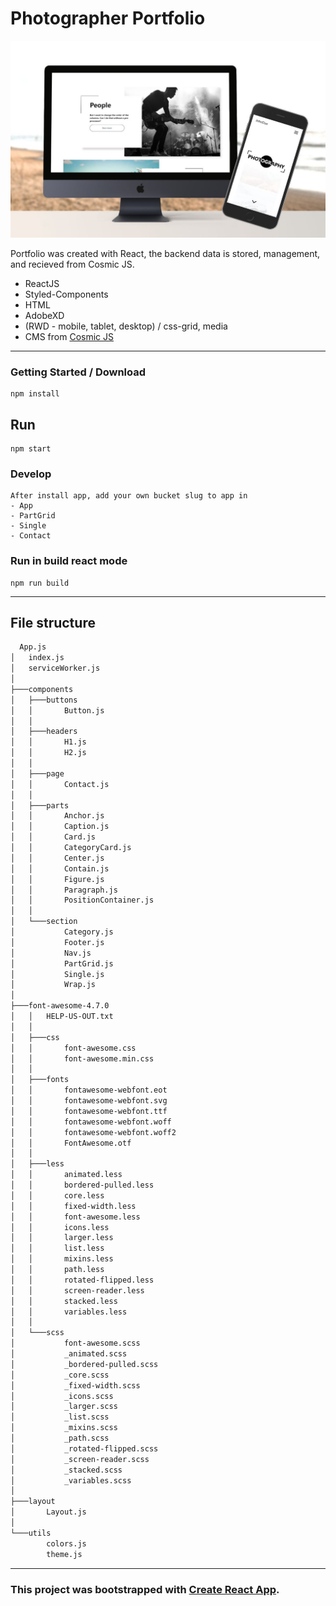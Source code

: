 # Photographer Portfolio

![Full](https://github.com/3ndrius/portfolio/blob/master/public/4.jpg?raw=true)

Portfolio was created with React, the backend data is stored, management, and recieved from Cosmic JS.

- ReactJS
- Styled-Components
- HTML
- AdobeXD
- (RWD - mobile, tablet, desktop) / css-grid, media 
- CMS from [Cosmic JS](https://cosmicjs.com/)

<hr/>

### Getting Started / Download

```
npm install
```

## Run

```
npm start
```

### Develop

```
After install app, add your own bucket slug to app in
- App
- PartGrid
- Single
- Contact

```

### Run in build react mode

```
npm run build
```

<hr/>

## File structure

```bash
  App.js
│   index.js
│   serviceWorker.js
│
├───components
│   ├───buttons
│   │       Button.js
│   │
│   ├───headers
│   │       H1.js
│   │       H2.js
│   │
│   ├───page
│   │       Contact.js
│   │
│   ├───parts
│   │       Anchor.js
│   │       Caption.js
│   │       Card.js
│   │       CategoryCard.js
│   │       Center.js
│   │       Contain.js
│   │       Figure.js
│   │       Paragraph.js
│   │       PositionContainer.js
│   │
│   └───section
│           Category.js
│           Footer.js
│           Nav.js
│           PartGrid.js
│           Single.js
│           Wrap.js
│
├───font-awesome-4.7.0
│   │   HELP-US-OUT.txt
│   │
│   ├───css
│   │       font-awesome.css
│   │       font-awesome.min.css
│   │
│   ├───fonts
│   │       fontawesome-webfont.eot
│   │       fontawesome-webfont.svg
│   │       fontawesome-webfont.ttf
│   │       fontawesome-webfont.woff
│   │       fontawesome-webfont.woff2
│   │       FontAwesome.otf
│   │
│   ├───less
│   │       animated.less
│   │       bordered-pulled.less
│   │       core.less
│   │       fixed-width.less
│   │       font-awesome.less
│   │       icons.less
│   │       larger.less
│   │       list.less
│   │       mixins.less
│   │       path.less
│   │       rotated-flipped.less
│   │       screen-reader.less
│   │       stacked.less
│   │       variables.less
│   │
│   └───scss
│           font-awesome.scss
│           _animated.scss
│           _bordered-pulled.scss
│           _core.scss
│           _fixed-width.scss
│           _icons.scss
│           _larger.scss
│           _list.scss
│           _mixins.scss
│           _path.scss
│           _rotated-flipped.scss
│           _screen-reader.scss
│           _stacked.scss
│           _variables.scss
│
├───layout
│       Layout.js
│
└───utils
        colors.js
        theme.js
```

<hr/>

### This project was bootstrapped with [Create React App](https://github.com/facebook/create-react-app).



